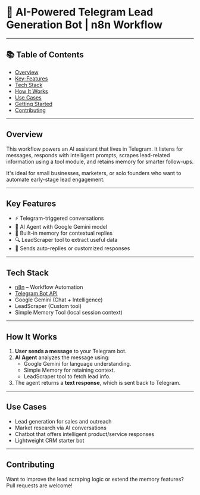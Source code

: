 # 🚀 AI-Powered Telegram Lead Generation Bot | n8n Workflow

---

## 📚 Table of Contents
- [Overview](#overview)
- [Key-Features](#key-features)
- [Tech Stack](#tech-stack)
- [How It Works](#how-it-works)
- [Use Cases](#use-cases)
- [Getting Started](#getting-started)
- [Contributing](#contributing)

---

## Overview

This workflow powers an AI assistant that lives in Telegram. It listens for messages, responds with intelligent prompts, scrapes lead-related information using a tool module, and retains memory for smarter follow-ups.

It's ideal for small businesses, marketers, or solo founders who want to automate early-stage lead engagement.

---

## Key Features

- ⚡ Telegram-triggered conversations  
- 🤖 AI Agent with Google Gemini model  
- 💾 Built-in memory for contextual replies  
- 🔍 LeadScraper tool to extract useful data  
- 💬 Sends auto-replies or customized responses

---

## Tech Stack

- [n8n](https://n8n.io) – Workflow Automation  
- [Telegram Bot API](https://core.telegram.org/bots/api)  
- Google Gemini (Chat + Intelligence)  
- LeadScraper (Custom tool)  
- Simple Memory Tool (local session context)

---

## How It Works

1. **User sends a message** to your Telegram bot.
2. **AI Agent** analyzes the message using:
   - Google Gemini for language understanding.
   - Simple Memory for retaining context.
   - LeadScraper tool to fetch lead info.
3. The agent returns a **text response**, which is sent back to Telegram.

---

## Use Cases

- Lead generation for sales and outreach  
- Market research via AI conversations  
- Chatbot that offers intelligent product/service responses  
- Lightweight CRM starter bot

---


## Contributing

Want to improve the lead scraping logic or extend the memory features? Pull requests are welcome!
